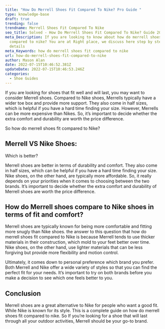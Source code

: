 ```yaml
---
title: "How Do Merrell Shoes Fit Compared To Nike? Pro Guide "
type: knowledge-base
draft: true
trending: false
trendname: Merrell Shoes Fit Compared To Nike
seo_title: Solved - How Do Merrell Shoes Fit Compared To Nike? Guide 2022
meta_Description: If you are looking to know about how do merrell shoes fit
  compared to nike? You are at Right place, we discuss here step by step and in
  details
meta_Keywords: how do merrell shoes fit compared to nike
url: how-do-merrell-shoes-fit-compared-to-nike
author: Mason Alan
date: 2022-07-15T10:46:52.381Z
updateDate: 2022-07-15T10:46:53.246Z
categories:
  - Shoe Guides
---
```

If you are looking for shoes that fit well and will last, you may want to consider Merrell shoes. Compared to Nike shoes, Merrells typically have a wider toe box and provide more support. They also come in half sizes, which is helpful if you have a hard time finding your size. However, Merrells can be more expensive than Nikes. So, it’s important to decide whether the extra comfort and durability are worth the price difference.

So how do merrell shoes fit compared to Nike?

## **Merrell VS Nike Shoes:**

Which is better?

Merrell shoes are better in terms of durability and comfort. They also come in half sizes, which can be helpful if you have a hard time finding your size. Nike shoes, on the other hand, are typically more affordable. So, it really depends on your priorities when it comes to choosing between the two brands. It’s important to decide whether the extra comfort and durability of Merrell shoes are worth the price difference.

## How do Merrell shoes compare to Nike shoes in terms of fit and comfort? 

Merrell shoes are typically known for being more comfortable and fitting more snugly than Nike shoes. the answer to this question that how do merrell shoes fit compared to Nike is because Merrell tends to use thicker materials in their construction, which mold to your feet better over time. Nike shoes, on the other hand, use lighter materials that can be less forgiving but provide more flexibility and motion control.

Ultimately, it comes down to personal preference which brand you prefer. Both Merrell and Nike offer a wide variety of styles so that you can find the perfect fit for your needs. It’s important to try on both brands before you make a decision to see which one feels better to you.

## Conclusion

Merrell shoes are a great alternative to Nike for people who want a good fit. While Nike is known for its style. This is a complete guide on how do merrell shoes fit compared to nike. So If you’re looking for a shoe that will last through all your outdoor activities, Merrell should be your go-to brand.



<!--EndFragment-->